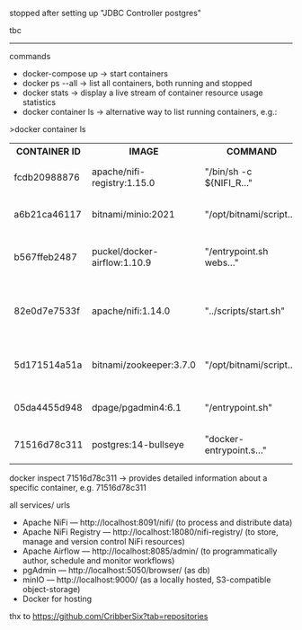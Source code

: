 stopped after setting up "JDBC Controller postgres"

tbc

---
commands
<ul>
<li>docker-compose up -> start containers</li>
<li>docker ps --all ->  list all containers, both running and stopped</li>
<li>docker stats -> display a live stream of container resource usage statistics</li>
<li>docker container ls -> alternative way to list running containers, e.g.:</li>
</ul>
>docker container ls  

<table>
  <tr>
    <th>CONTAINER ID</th>
    <th>IMAGE</th>
    <th>COMMAND</th>
    <th>CREATED</th>
    <th>STATUS</th>
    <th>PORTS</th>
    <th>NAMES</th>
  </tr>
  <tr>
    <td>fcdb20988876</td>
    <td>apache/nifi-registry:1.15.0</td>
    <td>"/bin/sh -c ${NIFI_R…"</td>
    <td>19 minutes ago</td>
    <td>Up 8 minutes (healthy)</td>
    <td>0.0.0.0:18080->18080/tcp, 18443/tcp</td>
    <td>registry_container</td>
  </tr>
  <tr>
    <td>a6b21ca46117</td>
    <td>bitnami/minio:2021</td>
    <td>"/opt/bitnami/script…"</td>
    <td>19 minutes ago</td>
    <td>Up 7 minutes (healthy)</td>
    <td>0.0.0.0:9000-9001->9000-9001/tcp</td>
    <td>minio_container</td>
  </tr>
  <tr>
    <td>b567ffeb2487</td>
    <td>puckel/docker-airflow:1.10.9</td>
    <td>"/entrypoint.sh webs…"</td>
    <td>19 minutes ago</td>
    <td>Up 7 minutes (healthy)</td>
    <td>5555/tcp, 8793/tcp, 0.0.0.0:8085->8080/tcp</td>
    <td>airflow_container</td>
  </tr>
  <tr>
    <td>82e0d7e7533f</td>
    <td>apache/nifi:1.14.0</td>
    <td>"../scripts/start.sh"</td>
    <td>19 minutes ago</td>
    <td>Up 7 minutes (healthy)</td>
    <td>8000/tcp, 8443/tcp, 10000/tcp, 0.0.0.0:8091->8080/tcp</td>
    <td>nifi_container</td>
  </tr>
  <tr>
    <td>5d171514a51a</td>
    <td>bitnami/zookeeper:3.7.0</td>
    <td>"/opt/bitnami/script…"</td>
    <td>19 minutes ago</td>
    <td>Up 7 minutes</td>
    <td>2181/tcp, 2888/tcp, 3888/tcp, 8080/tcp</td>
    <td>zookeeper_container</td>
  </tr>
  <tr>
    <td>05da4455d948</td>
    <td>dpage/pgadmin4:6.1</td>
    <td>"/entrypoint.sh"</td>
    <td>19 minutes ago</td>
    <td>Up 8 minutes (unhealthy)</td>
    <td>443/tcp, 0.0.0.0:5050->80/tcp</td>
    <td>pgadmin_container</td>
  </tr>
  <tr>
    <td>71516d78c311</td>
    <td>postgres:14-bullseye</td>
    <td>"docker-entrypoint.s…"</td>
    <td>19 minutes ago</td>
    <td>Up 7 minutes (healthy)</td>
    <td>0.0.0.0:5432->5432/tcp</td>
    <td>postgres_container</td>
  </tr>
</table>

docker inspect 71516d78c311 -> provides detailed information about a specific container, e.g. 71516d78c311

all services/ urls

<ul>
<li>Apache NiFi — http://localhost:8091/nifi/ (to process and distribute data)</li>
<li>Apache NiFi Registry — http://localhost:18080/nifi-registry/ (to store, manage and version control NiFi resources)</li>
<li>Apache Airflow — http://localhost:8085/admin/ (to programmatically author, schedule and monitor workflows)</li>
<li>pgAdmin — http://localhost:5050/browser/ (as db)</li>
<li>minIO — http://localhost:9000/ (as a locally hosted, S3-compatible object-storage)</li>
<li>Docker for hosting</li>
</ul>

thx to https://github.com/CribberSix?tab=repositories